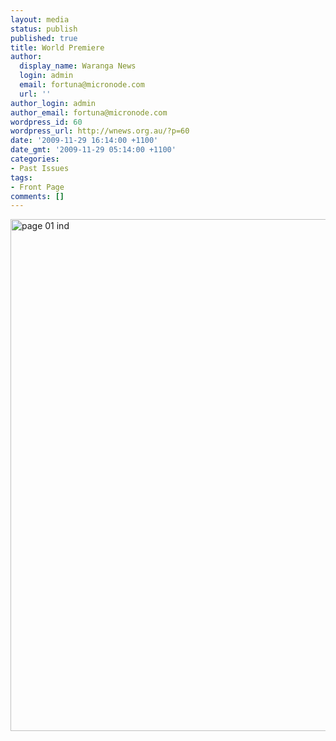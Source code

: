 ```yaml
---
layout: media
status: publish
published: true
title: World Premiere
author:
  display_name: Waranga News
  login: admin
  email: fortuna@micronode.com
  url: ''
author_login: admin
author_email: fortuna@micronode.com
wordpress_id: 60
wordpress_url: http://wnews.org.au/?p=60
date: '2009-11-29 16:14:00 +1100'
date_gmt: '2009-11-29 05:14:00 +1100'
categories:
- Past Issues
tags:
- Front Page
comments: []
---
```


<a href="{{ site.url }}/images/2009/11/page-01-ind.jpg"><img class="alignnone size-large wp-image-61" style="border: 0pt none;" title="page 01 ind" src="{{ site.url }}/images/2009/11/page-01-ind-703x1024.jpg" alt="page 01 ind" width="562" height="819" /></a>
